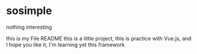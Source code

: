 # sosimple
nothing interesting

this is my File README
this is a little project, this is practice with Vue.js, and I hope you like it, I'm learning yet this framework
